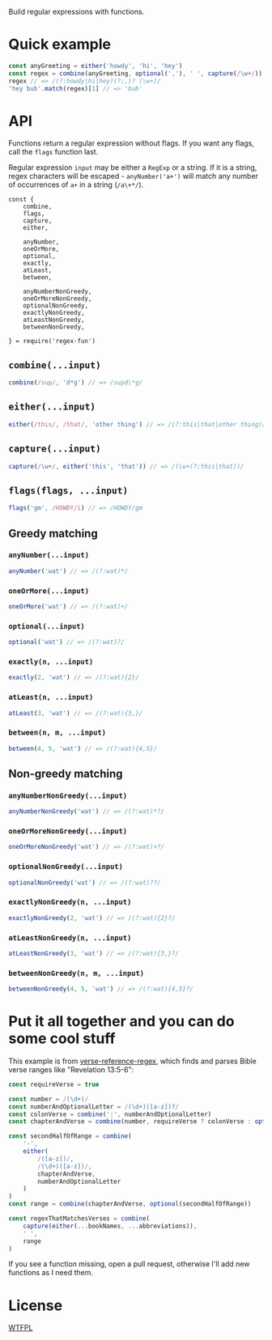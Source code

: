 Build regular expressions with functions.

# Quick example

<!--js
const {
	combine,
	flags,
	capture,
	either,

	anyNumber,
	oneOrMore,
	optional,
	exactly,
	atLeast,
	between,

	anyNumberNonGreedy,
	oneOrMoreNonGreedy,
	optionalNonGreedy,
	exactlyNonGreedy,
	atLeastNonGreedy,
	betweenNonGreedy,

} = require('./')
-->

```js
const anyGreeting = either('howdy', 'hi', 'hey')
const regex = combine(anyGreeting, optional(','), ' ', capture(/\w+/))
regex // => /(?:howdy|hi|hey)(?:,)? (\w+)/
'hey bub'.match(regex)[1] // => 'bub'
```

# API

Functions return a regular expression without flags.  If you want any flags, call the `flags` function last.

Regular expression `input` may be either a `RegExp` or a string.  If it is a string, regex characters will be escaped - `anyNumber('a+')` will match any number of occurrences of `a+` in a string (`/a\+*/`).

```
const {
	combine,
	flags,
	capture,
	either,

	anyNumber,
	oneOrMore,
	optional,
	exactly,
	atLeast,
	between,

	anyNumberNonGreedy,
	oneOrMoreNonGreedy,
	optionalNonGreedy,
	exactlyNonGreedy,
	atLeastNonGreedy,
	betweenNonGreedy,

} = require('regex-fun')
```
## `combine(...input)`

```js
combine(/sup/, 'd*g') // => /supd\*g/
```

## `either(...input)`

```js
either(/this/, /that/, 'other thing') // => /(?:this|that|other thing)/
```

## `capture(...input)`

```js
capture(/\w+/, either('this', 'that')) // => /(\w+(?:this|that))/
```

## `flags(flags, ...input)`

```js
flags('gm', /HOWDY/i) // => /HOWDY/gm
```

## Greedy matching

### `anyNumber(...input)`

```js
anyNumber('wat') // => /(?:wat)*/
```

### `oneOrMore(...input)`

```js
oneOrMore('wat') // => /(?:wat)+/
```

### `optional(...input)`

```js
optional('wat') // => /(?:wat)?/
```

### `exactly(n, ...input)`

```js
exactly(2, 'wat') // => /(?:wat){2}/
```

### `atLeast(n, ...input)`

```js
atLeast(3, 'wat') // => /(?:wat){3,}/
```

### `between(n, m, ...input)`

```js
between(4, 5, 'wat') // => /(?:wat){4,5}/
```

## Non-greedy matching

### `anyNumberNonGreedy(...input)`

```js
anyNumberNonGreedy('wat') // => /(?:wat)*?/
```

### `oneOrMoreNonGreedy(...input)`

```js
oneOrMoreNonGreedy('wat') // => /(?:wat)+?/
```

### `optionalNonGreedy(...input)`

```js
optionalNonGreedy('wat') // => /(?:wat)??/
```

### `exactlyNonGreedy(n, ...input)`

```js
exactlyNonGreedy(2, 'wat') // => /(?:wat){2}?/
```

### `atLeastNonGreedy(n, ...input)`

```js
atLeastNonGreedy(3, 'wat') // => /(?:wat){3,}?/
```

### `betweenNonGreedy(n, m, ...input)`

```js
betweenNonGreedy(4, 5, 'wat') // => /(?:wat){4,5}?/
```

# Put it all together and you can do some cool stuff

This example is from [verse-reference-regex](https://github.com/tehshrike/verse-reference-regex), which finds and parses Bible verse ranges like "Revelation 13:5-6":

<!--js
const bookNames = []
const abbreviations = []
-->

```js
const requireVerse = true

const number = /(\d+)/
const numberAndOptionalLetter = /(\d+)([a-z])?/
const colonVerse = combine(':', numberAndOptionalLetter)
const chapterAndVerse = combine(number, requireVerse ? colonVerse : optional(colonVerse))

const secondHalfOfRange = combine(
	'-',
	either(
		/([a-z])/,
		/(\d+)([a-z])/,
		chapterAndVerse,
		numberAndOptionalLetter
	)
)
const range = combine(chapterAndVerse, optional(secondHalfOfRange))

const regexThatMatchesVerses = combine(
	capture(either(...bookNames, ...abbreviations)),
	' ',
	range
)
```

If you see a function missing, open a pull request, otherwise I'll add new functions as I need them.

# License

[WTFPL](http://wtfpl2.com)
